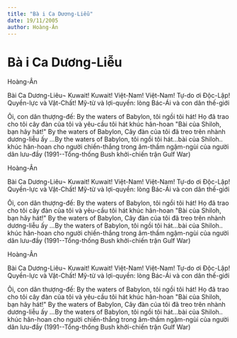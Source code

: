 ```yaml
---
title: "Bà i Ca Dương-Liễu"
date: 19/11/2005
author: Hoàng-Ân
---
```


# Bà i Ca Dương-Liễu

Hoàng-Ân

Bài Ca Dương-Liêu¬
    Kuwait! Kuwait! Việt-Nam! Việt-Nam!
    Tự-do ơi Độc-Lập!  Quyền-lực và Vật-Chất!
    Mỹ-từ và lợi-quyền: lòng Bác-Ái và con dân thế-giới

Ôi, con dân thượng-đế:
By the waters of Babylon,
     tôi ngồi tôi hát!
Họ đã trao cho tôi cây đàn của tôi
     và yêu-cầu tôi hát khúc hân-hoan
     "Bài của Shiloh, bạn hãy hát!"
By the waters of Babylon,
     Cây đàn của tôi đã treo trên nhành
     dương-liễu ấy
     ...By the waters of Babylon,
     tôi ngồi tôi hát...bài của Shiloh..
     khúc hân-hoan cho người chiến-thắng
     trong âm-thầm ngậm-ngùi của
     người dân lưu-đầy
(1991--Tổng-thống Bush khởi-chiến trận Gulf War)

Hoàng-Ân

Bài Ca Dương-Liêu¬
    Kuwait! Kuwait! Việt-Nam! Việt-Nam!
    Tự-do ơi Độc-Lập!  Quyền-lực và Vật-Chất!
    Mỹ-từ và lợi-quyền: lòng Bác-Ái và con dân thế-giới

Ôi, con dân thượng-đế:
By the waters of Babylon,
     tôi ngồi tôi hát!
Họ đã trao cho tôi cây đàn của tôi
     và yêu-cầu tôi hát khúc hân-hoan
     "Bài của Shiloh, bạn hãy hát!"
By the waters of Babylon,
     Cây đàn của tôi đã treo trên nhành
     dương-liễu ấy
     ...By the waters of Babylon,
     tôi ngồi tôi hát...bài của Shiloh..
     khúc hân-hoan cho người chiến-thắng
     trong âm-thầm ngậm-ngùi của
     người dân lưu-đầy
(1991--Tổng-thống Bush khởi-chiến trận Gulf War)

Hoàng-Ân

Bài Ca Dương-Liêu¬
    Kuwait! Kuwait! Việt-Nam! Việt-Nam!
    Tự-do ơi Độc-Lập!  Quyền-lực và Vật-Chất!
    Mỹ-từ và lợi-quyền: lòng Bác-Ái và con dân thế-giới

Ôi, con dân thượng-đế:
By the waters of Babylon,
     tôi ngồi tôi hát!
Họ đã trao cho tôi cây đàn của tôi
     và yêu-cầu tôi hát khúc hân-hoan
     "Bài của Shiloh, bạn hãy hát!"
By the waters of Babylon,
     Cây đàn của tôi đã treo trên nhành
     dương-liễu ấy
     ...By the waters of Babylon,
     tôi ngồi tôi hát...bài của Shiloh..
     khúc hân-hoan cho người chiến-thắng
     trong âm-thầm ngậm-ngùi của
     người dân lưu-đầy
(1991--Tổng-thống Bush khởi-chiến trận Gulf War)
